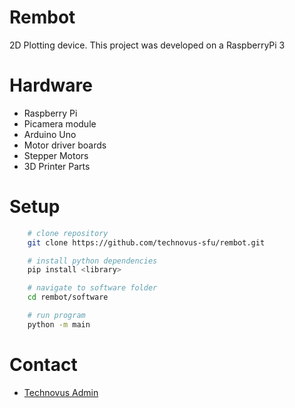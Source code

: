 # Rembot
2D Plotting device. This project was developed on a RaspberryPi 3

# Hardware
* Raspberry Pi
* Picamera module
* Arduino Uno
* Motor driver boards
* Stepper Motors
* 3D Printer Parts

# Setup
```bash
    # clone repository
    git clone https://github.com/technovus-sfu/rembot.git

    # install python dependencies
    pip install <library>

    # navigate to software folder
    cd rembot/software

    # run program
    python -m main
```

# Contact
* [Technovus  Admin](mailto:technovus.sfu@gmail.com)
